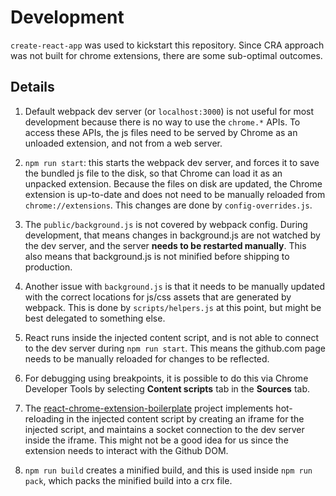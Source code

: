 # Development

`create-react-app` was used to kickstart this repository. Since CRA approach was not built for chrome extensions, there are some sub-optimal outcomes.

## Details

1.  Default webpack dev server (or `localhost:3000`) is not useful for most development because there is no way to use the `chrome.*` APIs. To access these APIs, the js files need to be served by Chrome as an unloaded extension, and not from a web server.

2.  `npm run start`: this starts the webpack dev server, and forces it to save the bundled js file to the disk, so that Chrome can load it as an unpacked extension. Because the files on disk are updated, the Chrome extension is up-to-date and does not need to be manually reloaded from `chrome://extensions`. This changes are done by `config-overrides.js`.

3.  The `public/background.js` is not covered by webpack config. During development, that means changes in background.js are not watched by the dev server, and the server **needs to be restarted manually**. This also means that background.js is not minified before shipping to production.

4.  Another issue with `background.js` is that it needs to be manually updated with the correct locations for js/css assets that are generated by webpack. This is done by `scripts/helpers.js` at this point, but might be best delegated to something else.

5.  React runs inside the injected content script, and is not able to connect to the dev server during `npm run start`. This means the github.com page needs to be manually reloaded for changes to be reflected.

6.  For debugging using breakpoints, it is possible to do this via Chrome Developer Tools by selecting **Content scripts** tab in the **Sources** tab.

7.  The [react-chrome-extension-boilerplate](https://github.com/jhen0409/react-chrome-extension-boilerplate) project implements hot-reloading in the injected content script by creating an iframe for the injected script, and maintains a socket connection to the dev server inside the iframe. This might not be a good idea for us since the extension needs to interact with the Github DOM.

8.  `npm run build` creates a minified build, and this is used inside `npm run pack`, which packs the minified build into a crx file.
